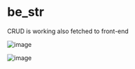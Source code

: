 # be_str
CRUD is working also fetched to front-end

![image](https://user-images.githubusercontent.com/93770723/212939825-ced8944d-c5a8-445b-8133-b6948e418c0c.png)


![image](https://user-images.githubusercontent.com/93770723/212939882-e0b7a435-a336-4556-a3bf-654bd83bb008.png)

